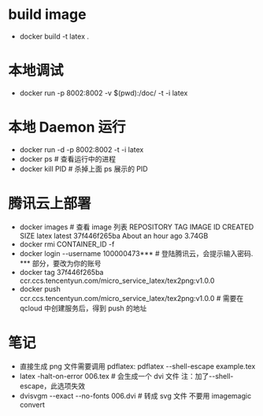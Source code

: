 # build image 
- docker build -t latex .

# 本地调试
- docker run -p 8002:8002 -v $(pwd):/doc/ -t -i latex

# 本地 Daemon 运行
- docker run -d -p 8002:8002 -t -i latex
- docker ps # 查看运行中的进程
- docker kill PID # 杀掉上面 ps 展示的 PID

# 腾讯云上部署
- docker images # 查看 image 列表
  REPOSITORY          TAG                 IMAGE ID            CREATED             SIZE
  latex               latest              37f446f265ba        About an hour ago   3.74GB
- docker rmi CONTAINER_ID -f
- docker login --username 100000473*** # 登陆腾讯云，会提示输入密码. *** 部分，要改为你的账号
- docker tag 37f446f265ba ccr.ccs.tencentyun.com/micro_service_latex/tex2png:v1.0.0
- docker push ccr.ccs.tencentyun.com/micro_service_latex/tex2png:v1.0.0 # 需要在 qcloud 中创建服务后，得到 push 的地址

# 笔记
- 直接生成 png 文件需要调用 pdflatex: pdflatex --shell-escape example.tex
- latex -halt-on-error 006.tex # 会生成一个 dvi 文件 注：加了--shell-escape，此选项失效
- dvisvgm --exact --no-fonts 006.dvi # 转成 svg 文件 不要用 imagemagic convert

